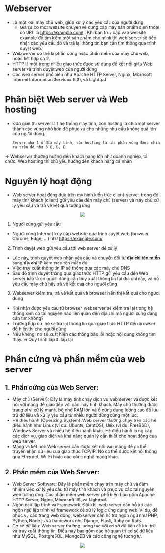 # Webserver
- Là một loại máy chủ web, giúp xử lý các yêu cầu của người dùng
  - Giả sử có một website chuyên về cung cấp máy sản phẩm điện thoại có URL là https://example.com/ . Khi bạn truy cập vào website example để tìm kiếm một sản phẩm cho mình thì web server sẽ tiếp nhận các yêu cầu đó và trả lại thông tin bạn cần tìm thông qua trình duyệt web.
- Web server có thể là phần cứng hoặc phần mềm của máy chủ web, hoặc kết hợp cả 2.
- HTTP là một trong nhiều giao thức được sử dụng để kết nối giữa Web server và trình duyệt web của người dùng
- Các web server phổ biến như Apache HTTP Server, Nginx, Microsoft Internet Information Services (IIS), và Lighttpd

# Phân biệt Web server và Web hosting
- Đơn giản thì server là 1 hệ thống máy tính, còn hosting là chia một server thành các vùng nhỏ hơn để phục vụ cho những nhu cầu không quá lớn của người dùng.
  ```
  Server như 1 ổ đĩa máy tính, còn hosting là các phân vùng được chia ra trên đó như ổ C, D, E
  ```
=> Webserver thường hướng đến khách hàng lớn như doanh nghiệp, tổ chức. Web hosting thì chủ yếu hướng đến khách hàng cá nhân

# Nguyên lý hoạt động
- Web server hoạt động dựa trên mô hình kiến trúc client-server, trong đó máy tính khách (client) gửi yêu cầu đến máy chủ (server) và máy chủ xử lý yêu cầu và trả về kết quả tương ứng
<p align="center">
  <img src="![image](https://github.com/hynhdih/Training_OM/assets/82271913/1812a992-4ad3-4d2d-9665-3c5c022d4020)">
</p>

1. Người dùng gửi yêu cầu
  - Người dùng Internet truy cập website qua trình duyệt web (browser Chrome, Edge, ...) như https://example.com/
2. Trình duyệt web gửi yêu cầu tới web server để xử lý
  - Lúc này, trình quyệt web nhận yêu cầu và chuyển đổi từ **địa chỉ tên miền** sang **địa chỉ IP** kèm theo tên miền đó.
  - Việc truy xuất thông tin IP sẽ thông qua các máy chủ DNS
  - Sau đó trình duyệt thông qua giao thức HTTP gửi yêu cầu đến Web server báo là có người dùng cần truy xuất thông tin tại địa chỉ này, và nó yêu cầu máy chủ hãy trả về kết quả cho người dùng
3. Webserver kiểm tra, trả về kết quả và browser hiển thị kết quả cho người dùng
  - Khi nhận được yêu cầu từ browser, webserver sẽ kiểm tra lại trong hệ thống xem có tài nguyên nào liên quan đến địa chỉ mà người dùng đang cần tìm không?
  - Trường hợp có: nó sẽ trả lại thông tin qua giao thức HTTP đến browser để hiển thị cho người dùng
  - Nếu không: nó sẽ xuất hiện các thông báo lỗi hoặc nội dung không tìm thấy.
  => Quy trình lặp đi lặp lại

# Phần cứng và phần mềm của web server
## 1. Phần cứng của Web Server:
- Máy chủ (Server): Đây là máy tính chạy dịch vụ web server và được kết nối với mạng để giao tiếp với các máy tính khách. Máy chủ thường được trang bị vi xử lý mạnh, bộ nhớ RAM lớn và ổ cứng dung lượng cao để lưu trữ dữ liệu và xử lý yêu cầu từ nhiều người dùng cùng một lúc.
- Hệ điều hành (Operating System): Web server thường chạy trên các hệ điều hành như Linux (ví dụ: Ubuntu, CentOS), Unix (ví dụ: FreeBSD), Windows Server và nhiều hệ điều hành khác. Hệ điều hành cung cấp các dịch vụ, giao diện và khả năng quản lý cần thiết cho hoạt động của web server.
- Mạng và kết nối: Web server cần được kết nối vào mạng để có thể truyền nhận dữ liệu qua giao thức TCP/IP. Nó có thể được kết nối thông qua Ethernet, Wi-Fi hoặc các công nghệ mạng khác.
## 2. Phần mềm của Web Server:
- Web Server Software: Đây là phần mềm chạy trên máy chủ và đảm nhiệm việc xử lý yêu cầu từ máy tính khách và phục vụ các tài nguyên web tương ứng. Các phần mềm web server phổ biến bao gồm Apache HTTP Server, Nginx, Microsoft IIS, và Lighttpd.
- Ngôn ngữ lập trình và Framework: Đôi khi, web server cần hỗ trợ các ngôn ngữ lập trình và framework để xử lý logic ứng dụng web. Ví dụ, để phục vụ các trang web động, web server cần hỗ trợ ngôn ngữ như PHP, Python, Node.js và framework như Django, Flask, Ruby on Rails.
- Cơ sở dữ liệu: Web server thường tương tác với cơ sở dữ liệu để lưu trữ và truy xuất thông tin. Điều này bao gồm các hệ quản trị cơ sở dữ liệu như MySQL, PostgreSQL, MongoDB và các công nghệ tương tự.
<p align="center">
  <img src="![image](https://github.com/hynhdih/Training_OM/assets/82271913/8b20338b-74c8-4d4e-bfa1-22734a50402a)">
</p>
